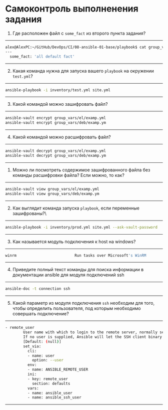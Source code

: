 # Самоконтроль выполненения задания

1. Где расположен файл с `some_fact` из второго пункта задания?
---
```bash
alex@AlexPC:~/GitHub/DevOps/CI/08-ansible-01-base/playbook$ cat group_vars/all/examp.yml
---
  some_fact: 'all default fact'
```
---
2. Какая команда нужна для запуска вашего `playbook` на окружении `test.yml`?

---
```bash
ansible-playbook -i inventory/test.yml site.yml
```
---

3. Какой командой можно зашифровать файл?

---
```bash
ansible-vault encrypt group_vars/el/examp.yml
ansible-vault encrypt group_vars/deb/examp.ym
```
---

4. Какой командой можно расшифровать файл?

---
```bash
ansible-vault decrypt group_vars/el/examp.yml
ansible-vault decrypt group_vars/deb/examp.ym
```
---

1. Можно ли посмотреть содержимое зашифрованного файла без команды расшифровки файла? Если можно, то как?

---
```bash
ansible-vault view group_vars/el/examp.yml
ansible-vault view group_vars/deb/examp.ym
```
---

2. Как выглядит команда запуска `playbook`, если переменные зашифрованы?\

---
```bash
ansible-playbook -i inventory/prod.yml site.yml --ask-vault-password
```
---

3. Как называется модуль подключения к host на windows?

---
```bash
winrm                          Run tasks over Microsoft's WinRM
```
---

4. Приведите полный текст команды для поиска информации в документации ansible для модуля подключений ssh

---
```bash
ansible-doc -t connection ssh
```
---

5.  Какой параметр из модуля подключения `ssh` необходим для того, чтобы определить пользователя, под которым необходимо совершать подключение?

---
```bash
- remote_user
        User name with which to login to the remote server, normally set by the remote_user keyword.
        If no user is supplied, Ansible will let the SSH client binary choose the user as it normally.
        [Default: (null)]
        set_via:
          cli:
          - name: user
            option: --user
          env:
          - name: ANSIBLE_REMOTE_USER
          ini:
          - key: remote_user
            section: defaults
          vars:
          - name: ansible_user
          - name: ansible_ssh_user

```
---
